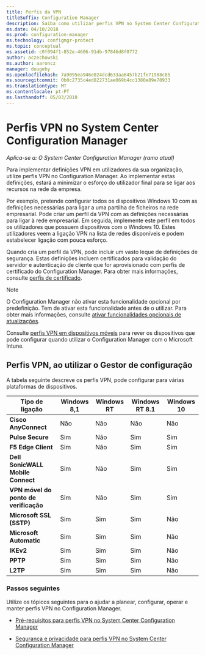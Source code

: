 ```yaml
---
title: Perfis da VPN
titleSuffix: Configuration Manager
description: Saiba como utilizar perfis VPN no System Center Configuration Manager para implementar definições VPN em utilizadores da sua organização.
ms.date: 04/10/2018
ms.prod: configuration-manager
ms.technology: configmgr-protect
ms.topic: conceptual
ms.assetid: c0f094f1-852e-4606-91db-97846d8f0772
author: aczechowski
ms.author: aaroncz
manager: dougeby
ms.openlocfilehash: 7a9095ea946e024dcd633aa6457b21fe71988c85
ms.sourcegitcommit: 0b0c2735c4ed822731ae069b4cc1380e89e78933
ms.translationtype: MT
ms.contentlocale: pt-PT
ms.lasthandoff: 05/03/2018
---
```

# <a name="vpn-profiles-in-system-center-configuration-manager"></a>Perfis VPN no System Center Configuration Manager

*Aplica-se a: O System Center Configuration Manager (ramo atual)*

<!--1283610-->
Para implementar definições VPN em utilizadores da sua organização, utilize perfis VPN no Configuration Manager. Ao implementar estas definições, estará a minimizar o esforço do utilizador final para se ligar aos recursos na rede da empresa.  

 Por exemplo, pretende configurar todos os dispositivos Windows 10 com as definições necessárias para ligar a uma partilha de ficheiros na rede empresarial. Pode criar um perfil da VPN com as definições necessárias para ligar à rede empresarial. Em seguida, implemente este perfil em todos os utilizadores que possuem dispositivos com o Windows 10. Estes utilizadores veem a ligação VPN na lista de redes disponíveis e podem estabelecer ligação com pouca esforço.  

 Quando cria um perfil da VPN, pode incluir um vasto leque de definições de segurança. Estas definições incluem certificados para validação do servidor e autenticação de cliente que for aprovisionado com perfis de certificado do Configuration Manager. Para obter mais informações, consulte [perfis de certificado](introduction-to-certificate-profiles.md).  

> [!Note]  
> O Configuration Manager não ativar esta funcionalidade opcional por predefinição. Tem de ativar esta funcionalidade antes de o utilizar. Para obter mais informações, consulte [ativar funcionalidades opcionais de atualizações](/sccm/core/servers/manage/install-in-console-updates#bkmk_options).<!--505213-->  


 Consulte [perfis VPN em dispositivos móveis](/sccm/mdm/deploy-use/create-vpn-profiles) para rever os dispositivos que pode configurar quando utilizar o Configuration Manager com o Microsoft Intune.  

## <a name="vpn-profiles-when-using-configuration-manager"></a>Perfis VPN, ao utilizar o Gestor de configuração  
 A tabela seguinte descreve os perfis VPN, pode configurar para várias plataformas de dispositivos.  

|Tipo de ligação|Windows 8,1|Windows RT|Windows RT 8.1|Windows 10|  
|---------------------|-----------------|----------------|--------------------|----------------|  
|**Cisco AnyConnect**|Não|Não|Não|Não|  
|**Pulse Secure**|Sim|Não|Sim|Sim|  
|**F5 Edge Client**|Sim|Não|Sim|Sim|  
|**Dell SonicWALL Mobile Connect**|Sim|Não|Sim|Sim|  
|**VPN móvel do ponto de verificação**|Sim|Não|Sim|Sim|  
|**Microsoft SSL (SSTP)**|Sim|Sim|Sim|Não|  
|**Microsoft Automatic**|Sim|Sim|Sim|Não|  
|**IKEv2**|Sim|Sim|Sim|Não|  
|**PPTP**|Sim|Sim|Sim|Não|  
|**L2TP**|Sim|Sim|Sim|Não|  

### <a name="next-steps"></a>Passos seguintes  
 Utilize os tópicos seguintes para o ajudar a planear, configurar, operar e manter perfis VPN no Configuration Manager.  

-   [Pré-requisitos para perfis VPN no System Center Configuration Manager](../plan-design/prerequisites-for-wifi-vpn-profiles.md)  

-   [Segurança e privacidade para perfis VPN no System Center Configuration Manager](../plan-design/security-and-privacy-for-wifi-vpn-profiles.md)
